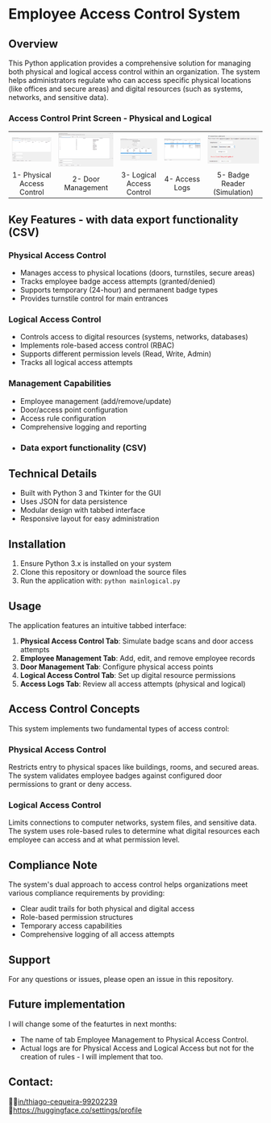 # Employee Access Control System

## Overview

This Python application provides a comprehensive solution for managing both physical and logical access control within an organization. The system helps administrators regulate who can access specific physical locations (like offices and secure areas) and digital resources (such as systems, networks, and sensitive data).

###  Access Control Print Screen - Physical and Logical 

<table>
  <tr>
    <td><img src="images/im1.png" alt="1" width="800"></td>
    <td><img src="images/im2.png" alt="2" width="800"></td>
    <td><img src="images/im3.png" alt="3" width="800"></td>
    <td><img src="images/im4.png" alt="4" width="800"></td>
    <td><img src="images/im5.png" alt="5" width="800"></td>
  </tr>
  <tr>
    <td style="text-align: center;">1- Physical Access Control  </td>
    <td style="text-align: center;">2- Door Management</td>
    <td style="text-align: center;">3- Logical Access Control</td>
    <td style="text-align: center;">4- Access Logs</td>
    <td style="text-align: center;">5- Badge Reader (Simulation)</td>
  </tr>
</table>


## Key Features - with data export functionality (CSV)

### Physical Access Control
- Manages access to physical locations (doors, turnstiles, secure areas)
- Tracks employee badge access attempts (granted/denied)
- Supports temporary (24-hour) and permanent badge types
- Provides turnstile control for main entrances

### Logical Access Control
- Controls access to digital resources (systems, networks, databases)
- Implements role-based access control (RBAC)
- Supports different permission levels (Read, Write, Admin)
- Tracks all logical access attempts

### Management Capabilities
- Employee management (add/remove/update)
- Door/access point configuration
- Access rule configuration
- Comprehensive logging and reporting
- ### Data export functionality (CSV)

## Technical Details

- Built with Python 3 and Tkinter for the GUI
- Uses JSON for data persistence
- Modular design with tabbed interface
- Responsive layout for easy administration

## Installation

1. Ensure Python 3.x is installed on your system
2. Clone this repository or download the source files
3. Run the application with: `python mainlogical.py`

## Usage

The application features an intuitive tabbed interface:

1. **Physical Access Control Tab**: Simulate badge scans and door access attempts
2. **Employee Management Tab**: Add, edit, and remove employee records
3. **Door Management Tab**: Configure physical access points
4. **Logical Access Control Tab**: Set up digital resource permissions
5. **Access Logs Tab**: Review all access attempts (physical and logical)

## Access Control Concepts

This system implements two fundamental types of access control:

### Physical Access Control
Restricts entry to physical spaces like buildings, rooms, and secured areas. The system validates employee badges against configured door permissions to grant or deny access.

### Logical Access Control
Limits connections to computer networks, system files, and sensitive data. The system uses role-based rules to determine what digital resources each employee can access and at what permission level.

## Compliance Note

The system's dual approach to access control helps organizations meet various compliance requirements by providing:
- Clear audit trails for both physical and digital access
- Role-based permission structures
- Temporary access capabilities
- Comprehensive logging of all access attempts

## Support

For any questions or issues, please open an issue in this repository.

## Future implementation

I will change some of the featurtes in next months:

* The name of tab Employee Management to Physical Access Control.
* Actual logs are for Physical Access and Logical Access but not for the creation of rules - I will implement that too.
   
## Contact: 

🤵🏽[in/thiago-cequeira-99202239](https://www.linkedin.com/in/thiago-cequeira-99202239/) \
🤗https://huggingface.co/settings/profile
